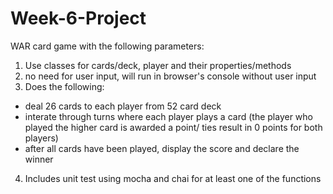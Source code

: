 # Week-6-Project

WAR card game with the following parameters:
1) Use classes for cards/deck, player and their properties/methods
2) no need for user input, will run in browser's console without user input
3) Does the following:
- deal 26 cards to each player from 52 card deck
- interate through turns where each player plays a card (the player who played the higher card is awarded a point/ ties result in 0 points for both players)
- after all cards have been played, display the score and declare the winner
 4) Includes unit test using mocha and chai for at least one of the functions
